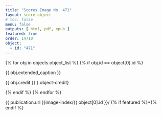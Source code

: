 ```yaml
---
title: "Scores Image No. 471"
layout: score-object
# toc: false
menu: false
outputs: [ html, pdf, epub ]
featured: true
order: 14710
object:
  - id: "471"
---
```


{% for obj in objects.object_list %}
{% if obj.id == object[0].id %}

{{ obj.extended_caption }}

{{ obj.credit }} {.object-credit}

{% endif %}
{% endfor %}

<div class="object-credit object-url is-print-only">

{{ publication.url }}image-index/{{ object[0].id }}/ {% if featured %}*{% endif %}

</div>
